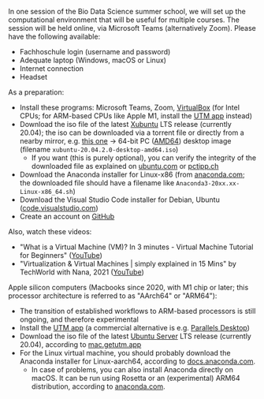 In one session of the Bio Data Science summer school, we will set up the computational environment that will be useful for multiple courses. The session will be held online, via Microsoft Teams (alternatively Zoom). Please have the following available:

- Fachhoschule login (username and password)
- Adequate laptop (Windows, macOS or Linux)
- Internet connection
- Headset

As a preparation:

- Install these programs: Microsoft Teams, Zoom, [VirtualBox](https://www.virtualbox.org/) (for Intel CPUs; for ARM-based CPUs like Apple M1, install the [UTM app](https://mac.getutm.app/) instead)
- Download the iso file of the latest [Xubuntu](https://xubuntu.org/) LTS release (currently 20.04); the iso can be downloaded via a torrent file or directly from a nearby mirror, e.g. [this one](http://ftp.uni-kl.de/pub/linux/ubuntu-dvd/xubuntu/releases/20.04/release/) → 64-bit PC ([AMD64](https://en.wikipedia.org/wiki/X86-64)) desktop image (filename `xubuntu-20.04.2.0-desktop-amd64.iso`)
    - If you want (this is purely optional), you can verify the integrity of the downloaded file as explained on [ubuntu.com](https://ubuntu.com/tutorials/how-to-verify-ubuntu) or [pctipp.ch](https://www.pctipp.ch/praxis/windows-10/windows-10-sha256-hash-bordmitteln-pruefen-2507915.html)
- Download the Anaconda installer for Linux-x86 (from [anaconda.com](https://www.anaconda.com/products/individual); the downloaded file should have a filename like `Anaconda3-20xx.xx-Linux-x86_64.sh`)
- Download the Visual Studio Code installer for Debian, Ubuntu ([code.visualstudio.com](https://code.visualstudio.com/Download))
- Create an account on [GitHub](https://github.com/)

Also, watch these videos:

- "What is a Virtual Machine (VM)? In 3 minutes - Virtual Machine Tutorial for Beginners" ([YouTube](https://www.youtube.com/watch?v=yIVXjl4SwVo))
- "Virtualization & Virtual Machines \| simply explained in 15 Mins" by TechWorld with Nana, 2021 ([YouTube](https://www.youtube.com/watch?v=mQP0wqNT_DI))

Apple silicon computers (Macbooks since 2020, with M1 chip or later; this processor architecture is referred to as "AArch64" or "ARM64"):

- The transition of established workflows to ARM-based processors is still ongoing, and therefore experimental
- Install the [UTM app](https://mac.getutm.app/) (a commercial alternative is e.g. [Parallels Desktop](https://www.parallels.com/eu/))
- Download the iso file of the latest [Ubuntu Server](https://ubuntu.com/download/server/arm) LTS release (currently 20.04), according to [mac.getutm.app](https://mac.getutm.app/gallery/ubuntu-20-04)
- For the Linux virtual machine, you should probably download the Anaconda installer for Linux-aarch64, according to [docs.anaconda.com](https://docs.anaconda.com/anaconda/install/linux-aarch64/).
    - In case of problems, you can also install Anaconda directly on macOS. It can be run using Rosetta or an (experimental) ARM64 distribution, according to [anaconda.com](https://www.anaconda.com/blog/apple-silicon-transition).


